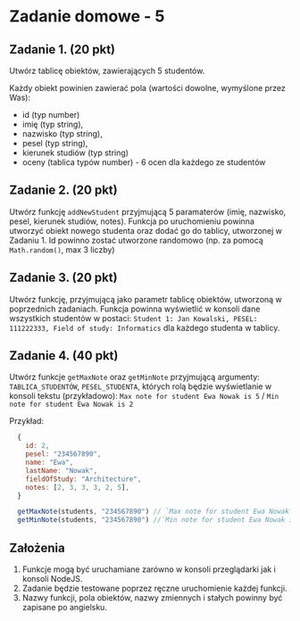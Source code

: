 # Zadanie domowe - 5

## Zadanie 1. **(20 pkt)**

Utwórz tablicę obiektów, zawierających 5 studentów.

Każdy obiekt powinien zawierać pola (wartości dowolne, wymyślone przez Was):

- id (typ number)
- imię (typ string),
- nazwisko (typ string),
- pesel (typ string),
- kierunek studiów (typ string)
- oceny (tablica typów number) - 6 ocen dla każdego ze studentów

## Zadanie 2. **(20 pkt)**

Utwórz funkcję `addNewStudent` przyjmującą 5 paramaterów (imię, nazwisko, pesel, kierunek studiów, notes). Funkcja po uruchomieniu powinna utworzyć obiekt nowego studenta oraz dodać go do tablicy, utworzonej w Zadaniu 1. Id powinno zostać utworzone randomowo (np. za pomocą `Math.random()`, max 3 liczby)

## Zadanie 3. **(20 pkt)**

Utwórz funkcję, przyjmującą jako parametr tablicę obiektów, utworzoną w poprzednich zadaniach. Funkcja powinna wyświetlić w konsoli dane wszystkich studentów w postaci: `Student 1: Jan Kowalski, PESEL: 111222333, Field of study: Informatics` dla każdego studenta w tablicy.

## Zadanie 4. **(40 pkt)**

Utwórz funkcje `getMaxNote` oraz `getMinNote` przyjmującą argumenty: `TABLICA_STUDENTÓW`, `PESEL_STUDENTA`, których rolą będzie wyświetlanie w konsoli tekstu (przykładowo): `Max note for student Ewa Nowak is 5` / `Min note for student Ewa Nowak is 2`

Przykład:

```js
  {
    id: 2,
    pesel: "234567890",
    name: "Ewa",
    lastName: "Nowak",
    fieldOfStudy: "Architecture",
    notes: [2, 3, 3, 3, 2, 5],
  }

  getMaxNote(students, "234567890") // `Max note for student Ewa Nowak is 5`
  getMinNote(students, "234567890") //`Min note for student Ewa Nowak is 2`
```

## Założenia

1. Funkcje mogą być uruchamiane zarówno w konsoli przeglądarki jak i konsoli NodeJS.
2. Zadanie będzie testowane poprzez ręczne uruchomienie każdej funkcji.
3. Nazwy funkcji, pola obiektów, nazwy zmiennych i stałych powinny być zapisane po angielsku.
